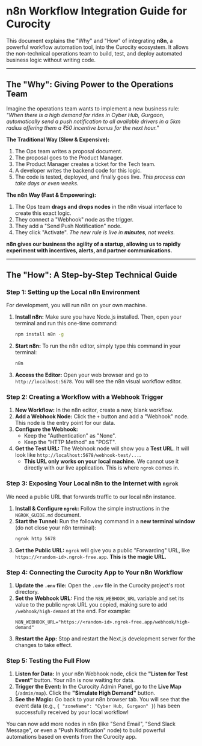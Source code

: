 # n8n Workflow Integration Guide for Curocity

This document explains the "Why" and "How" of integrating **n8n**, a powerful workflow automation tool, into the Curocity ecosystem. It allows the non-technical operations team to build, test, and deploy automated business logic without writing code.

---

## The "Why": Giving Power to the Operations Team

Imagine the operations team wants to implement a new business rule: *"When there is a high demand for rides in Cyber Hub, Gurgaon, automatically send a push notification to all available drivers in a 5km radius offering them a ₹50 incentive bonus for the next hour."*

**The Traditional Way (Slow & Expensive):**
1.  The Ops team writes a proposal document.
2.  The proposal goes to the Product Manager.
3.  The Product Manager creates a ticket for the Tech team.
4.  A developer writes the backend code for this logic.
5.  The code is tested, deployed, and finally goes live.
_This process can take days or even weeks._

**The n8n Way (Fast & Empowering):**
1.  The Ops team **drags and drops nodes** in the n8n visual interface to create this exact logic.
2.  They connect a "Webhook" node as the trigger.
3.  They add a "Send Push Notification" node.
4.  They click "Activate".
_The new rule is live in **minutes**, not weeks._

**n8n gives our business the agility of a startup, allowing us to rapidly experiment with incentives, alerts, and partner communications.**

---

## The "How": A Step-by-Step Technical Guide

### Step 1: Setting up the Local n8n Environment

For development, you will run n8n on your own machine.

1.  **Install n8n:** Make sure you have Node.js installed. Then, open your terminal and run this one-time command:
    ```bash
    npm install n8n -g
    ```
2.  **Start n8n:** To run the n8n editor, simply type this command in your terminal:
    ```bash
    n8n
    ```
3.  **Access the Editor:** Open your web browser and go to `http://localhost:5678`. You will see the n8n visual workflow editor.

### Step 2: Creating a Workflow with a Webhook Trigger

1.  **New Workflow:** In the n8n editor, create a new, blank workflow.
2.  **Add a Webhook Node:** Click the `+` button and add a "Webhook" node. This node is the entry point for our data.
3.  **Configure the Webhook:**
    *   Keep the "Authentication" as "None".
    *   Keep the "HTTP Method" as "POST".
4.  **Get the Test URL:** The Webhook node will show you a **Test URL**. It will look like `http://localhost:5678/webhook-test/...`.
    *   **This URL only works on your local machine.** We cannot use it directly with our live application. This is where `ngrok` comes in.

### Step 3: Exposing Your Local n8n to the Internet with `ngrok`

We need a public URL that forwards traffic to our local n8n instance.

1.  **Install & Configure `ngrok`:** Follow the simple instructions in the `NGROK_GUIDE.md` document.
2.  **Start the Tunnel:** Run the following command in a **new terminal window** (do not close your n8n terminal):
    ```bash
    ngrok http 5678
    ```
3.  **Get the Public URL:** `ngrok` will give you a public "Forwarding" URL, like `https://<random-id>.ngrok-free.app`. **This is the magic URL.**

### Step 4: Connecting the Curocity App to Your n8n Workflow

1.  **Update the `.env` file:** Open the `.env` file in the Curocity project's root directory.
2.  **Set the Webhook URL:** Find the `N8N_WEBHOOK_URL` variable and set its value to the public `ngrok` URL you copied, making sure to add `/webhook/high-demand` at the end. For example:
    ```
    N8N_WEBHOOK_URL="https://<random-id>.ngrok-free.app/webhook/high-demand"
    ```
3.  **Restart the App:** Stop and restart the Next.js development server for the changes to take effect.

### Step 5: Testing the Full Flow

1.  **Listen for Data:** In your n8n Webhook node, click the **"Listen for Test Event"** button. Your n8n is now waiting for data.
2.  **Trigger the Event:** In the Curocity Admin Panel, go to the **Live Map** (`/admin/map`). Click the **"Simulate High Demand"** button.
3.  **See the Magic:** Go back to your n8n browser tab. You will see that the event data (e.g., `{ "zoneName": "Cyber Hub, Gurgaon" }`) has been successfully received by your local workflow!

You can now add more nodes in n8n (like "Send Email", "Send Slack Message", or even a "Push Notification" node) to build powerful automations based on events from the Curocity app.
